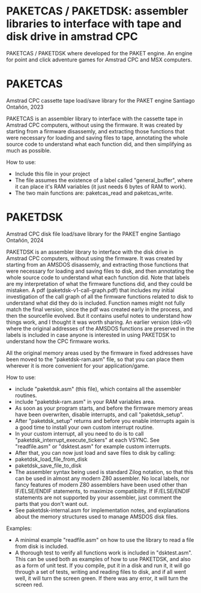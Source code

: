 # PAKETCAS / PAKETDSK: assembler libraries to interface with tape and disk drive in amstrad CPC

PAKETCAS / PAKETDSK where developed for the PAKET engine. An engine for point and click adventure games for Amstrad CPC and MSX computers. 


# PAKETCAS

Amstrad CPC cassette tape load/save library for the PAKET engine
Santiago Ontañón, 2023

PAKETCAS is an assembler library to interface with the cassette tape in Amstrad CPC computers, without using the firmware. It was created by starting from a firmware disassemly, and extracting those functions that were necessary for loading and saving files to tape, annotating the whole source code to understand what each function did, and then simplifying as much as possible.

How to use:
- Include this file in your project
- The file assumes the existence of a label called "general_buffer", where it  can place it's RAM variables (it just needs 6 bytes of RAM to work).
- The two main functions are: paketcas_read and paketcas_write.


# PAKETDSK

Amstrad CPC disk file load/save library for the PAKET engine
Santiago Ontañón, 2024

PAKETDSK is an assembler library to interface with the disk drive in Amstrad CPC computers, without using the firmware. It was created by starting from an AMSDOS disassemly, and extracting those functions that were necessary for loading and saving files to disk, and then annotating the whole source code to understand what each function did. Note that labels are my interpretation of what the firmware functions did, and they could be mistaken. A pdf (paketdsk-v1-call-graph.pdf) that includes my initial investigation of the call graph of all the firmware functions related to disk to understand what did they do is included. Function names might not fully match the final version, since the pdf was created early in the process, and then the sourcefile evolved. But it contains useful notes to understand how things work, and I thought it was worth sharing. An earlier version (dsk-v0) where the original addresses of the AMSDOS functions are preserved in the labels is included in case anyone is interested in using PAKETDSK to understand how the CPC firmware works.

All the original memory areas used by the firmware in fixed addresses have been moved to the "paketdsk-ram.asm" file, so that you can place them wherever it is more convenient for your application/game.

How to use:
- include "paketdsk.asm" (this file), which contains all the assembler routines.
- include "paketdsk-ram.asm" in your RAM variables area.
- As soon as your program starts, and before the firmware memory areas have been overwriten, disable interrupts, and call "paketdsk_setup".
- After "paketdsk_setup" returns and before you enable interrupts again is a good time to install your own custom interrupt routine.
- In your custom interrupt, all you need to do is to call "paketdsk_interrupt_execute_tickers" at each VSYNC. See "readfile.asm" or "dsktest.asm" for example custom interrupts.
- After that, you can now just load and save files to disk by calling:
- paketdsk_load_file_from_disk
- paketdsk_save_file_to_disk
- The assembler syntax being used is standard Zilog notation, so that this can be used in almost any modern Z80 assembler. No local labels, nor fancy features of modern Z80 assemblers have been used other than IF/ELSE/ENDIF statements, to maximize compatibility. If IF/ELSE/ENDIF statements are not supported by your assembler, just comment the parts that you don't want out.
- See paketdsk-internal.asm for implementation notes, and explanations about the memory structures used to manage AMSDOS disk files.

Examples:
- A minimal example "readfile.asm" on how to use the library to read a file from disk is included.
- A thorough test to verify all functions work is included in "dsktest.asm". This can be used both as examples of how to use PAKETDSK, and also as a form of unit test. If you compile, put it in a disk and run it, it will go through a set of tests, writing and reading files to disk, and if all went well, it will turn the screen green. If there was any error, it will turn the screen red.


